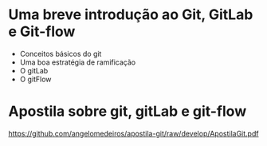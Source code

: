 # Uma breve introdução ao Git, GitLab e Git-flow

* Conceitos básicos do git
* Uma boa estratégia de ramificação
* O gitLab
* O gitFlow

# Apostila sobre git, gitLab e git-flow

https://github.com/angelomedeiros/apostila-git/raw/develop/ApostilaGit.pdf